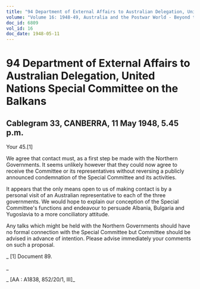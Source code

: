 ```yaml
---
title: "94 Department of External Affairs to Australian Delegation, United Nations Special Committee on the Balkans"
volume: "Volume 16: 1948-49, Australia and the Postwar World - Beyond the Region"
doc_id: 6809
vol_id: 16
doc_date: 1948-05-11
---
```


# 94 Department of External Affairs to Australian Delegation, United Nations Special Committee on the Balkans

## Cablegram 33, CANBERRA, 11 May 1948, 5.45 p.m.

Your 45.[1]

We agree that contact must, as a first step be made with the Northern Governments. It seems unlikely however that they could now agree to receive the Committee or its representatives without reversing a publicly announced condemnation of the Special Committee and its activities.

It appears that the only means open to us of making contact is by a personal visit of an Australian representative to each of the three governments. We would hope to explain our conception of the Special Committee's functions and endeavour to persuade Albania, Bulgaria and Yugoslavia to a more conciliatory attitude.

Any talks which might be held with the Northern Governments should have no formal connection with the Special Committee but Committee should be advised in advance of intention. Please advise immediately your comments on such a proposal.

_ [1] Document 89.

_

_ [AA : A1838, 852/20/1, III]_
